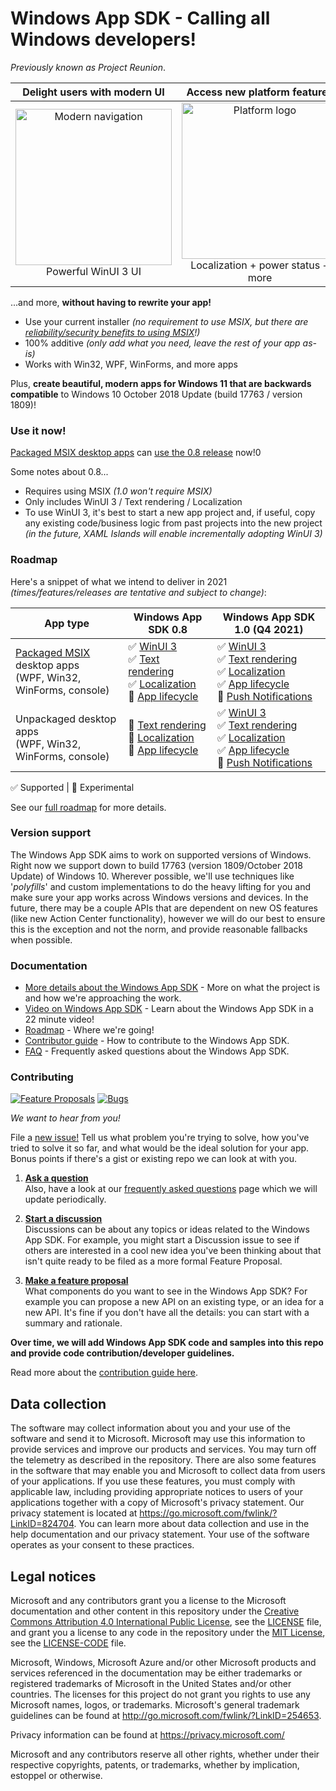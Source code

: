 ﻿# Windows App SDK - Calling all Windows developers!

*Previously known as Project Reunion*.

| Delight users with modern UI | Access new platform features | Backwards compatible |
|:--:|:--:|:--:|
| <img src="https://docs.microsoft.com/media/illustrations/biztalk-get-started-get-started.svg" width=250 alt="Modern navigation"/><br>Powerful WinUI 3 UI | <img src="https://docs.microsoft.com/media/illustrations/biztalk-get-started-scenarios.svg" width=250 alt="Platform logo"/><br>Localization + power status + more<br> | <img src="https://docs.microsoft.com/media/illustrations/biztalk-host-integration-install-configure.svg" width=250 alt="Down-level logo"/><br>Down to Windows 10 1809 |

...and more, **without having to rewrite your app!**

* Use your current installer *(no requirement to use MSIX, but there are [reliability/security benefits to using MSIX](https://docs.microsoft.com/windows/msix/overview#key-features)!)*
* 100% additive *(only add what you need, leave the rest of your app as-is)*
* Works with Win32, WPF, WinForms, and more apps

Plus, **create beautiful, modern apps for Windows 11 that are backwards compatible** to Windows 10 October 2018 Update (build 17763 / version 1809)!


### Use it now!
[Packaged MSIX desktop apps](https://docs.microsoft.com/windows/msix/overview) can [use the 0.8 release](https://docs.microsoft.com/en-us/windows/apps/windows-app-sdk/stable-channel#version-08) now!0

Some notes about 0.8...

* Requires using MSIX *(1.0 won't require MSIX)*
* Only includes WinUI 3 / Text rendering / Localization
* To use WinUI 3, it's best to start a new app project and, if useful, copy any existing code/business logic from past projects into the new project *(in the future, XAML Islands will enable incrementally adopting WinUI 3)*

### Roadmap

Here's a snippet of what we intend to deliver in 2021 *(times/features/releases are tentative and subject to change)*:

App type |       Windows App SDK 0.8    |       Windows App SDK 1.0 (Q4 2021)     |
-- | ------------------------------- | ------------------------------- |
[Packaged MSIX](https://docs.microsoft.com/windows/msix/overview) desktop apps<br>(WPF, Win32, WinForms, console) |      ✅ [WinUI 3](https://github.com/microsoft/microsoft-ui-xaml/blob/master/docs/roadmap.md#winui-3)<br>✅ [Text rendering](https://docs.microsoft.com/windows/apps/windows-app-sdk/dwritecore)<br>✅ [Localization](https://docs.microsoft.com/windows/apps/windows-app-sdk/mrtcore/mrtcore-overview)<br>🔄 [App lifecycle](https://github.com/microsoft/WindowsAppSDK/issues/111)  | ✅ [WinUI 3](https://github.com/microsoft/microsoft-ui-xaml/blob/master/docs/roadmap.md#winui-3)<br>✅ [Text rendering](https://github.com/microsoft/WindowsAppSDK/issues/112)<br>✅ [Localization](https://docs.microsoft.com/windows/apps/windows-app-sdk/mrtcore/mrtcore-overview)<br>✅ [App lifecycle](https://github.com/microsoft/WindowsAppSDK/issues/111)  <br>🔄 [Push Notifications](https://github.com/microsoft/WindowsAppSDK/issues/334)  |
Unpackaged desktop apps<br>(WPF, Win32, WinForms, console) |    🔄 [Text rendering](https://docs.microsoft.com/windows/apps/windows-app-sdk/dwritecore)<br>🔄 [Localization](https://docs.microsoft.com/windows/apps/windows-app-sdk/mrtcore/mrtcore-overview)<br>🔄 [App lifecycle](https://github.com/microsoft/WindowsAppSDK/issues/111)  |  ✅ [WinUI 3](https://github.com/microsoft/microsoft-ui-xaml/blob/master/docs/roadmap.md#winui-3)<br>✅ [Text rendering](https://docs.microsoft.com/windows/apps/windows-app-sdk/dwritecore)<br>✅ [Localization](https://docs.microsoft.com/windows/apps/windows-app-sdk/mrtcore/mrtcore-overview)<br>✅ [App lifecycle](https://github.com/microsoft/WindowsAppSDK/issues/111) <br>🔄 [Push Notifications](https://github.com/microsoft/WindowsAppSDK/issues/334) |

✅ Supported | 🔄 Experimental


See our [full roadmap](docs/roadmap.md) for more details.



### Version support

The Windows App SDK aims to work on supported versions of Windows.
Right now we support down to build 17763 (version 1809/October 2018 Update) of Windows 10.
Wherever possible, we'll use techniques like '_polyfills_'
and custom implementations to do the
heavy lifting for you and make sure your app works across Windows versions and devices.
In the future, there may be a couple APIs that are dependent on new OS features
(like new Action Center functionality),
however we will do our best to ensure
this is the exception and not the norm, and provide reasonable fallbacks when possible.


### Documentation

* [More details about the Windows App SDK](https://github.com/microsoft/WindowsAppSDK/blob/master/docs/README.md) -
More on what the project is and how we're approaching the work.
* [Video on Windows App SDK](https://aka.ms/windows_app_sdk_ignite) - Learn about the Windows App SDK in a 22 minute video!
* [Roadmap](docs/roadmap.md) - Where we're going!
* [Contributor guide](docs/contributor-guide.md) - How to contribute to the Windows App SDK.
* [FAQ](docs/faq.md) - Frequently asked questions about the Windows App SDK.


### Contributing

[![Feature Proposals](https://img.shields.io/github/issues/microsoft/windowsappsdk/feature%20proposal)](https://github.com/microsoft/WindowsAppSDK/issues?q=is%3Aissue+is%3Aopen+label%3A%22feature+proposal%22)
[![Bugs](https://img.shields.io/github/issues/microsoft/windowsappsdk/bug)](https://github.com/microsoft/WindowsAppSDK/issues?q=is%3Aissue+is%3Aopen+label%3Abug)

_We want to hear from you!_

File a [new issue!](https://github.com/microsoft/WindowsAppSDK/issues/new/choose) Tell us what problem you're
trying to solve, how you've tried to solve it so far, and what would be the ideal solution for your app. Bonus
points if there's a gist or existing repo we can look at with you.


1. **[Ask a question](https://github.com/microsoft/WindowsAppSDK/discussions/categories/q-a)**<br>
    Also, have a look at our [frequently asked questions](docs/faq.md) page which we will update periodically.

2. **[Start a discussion](https://github.com/microsoft/WindowsAppSDK/discussions)**<br>
   Discussions can be about any topics or ideas related to the Windows App SDK. For example,
   you might start a Discussion issue to see if others are interested in a cool new idea
   you've been thinking about that isn't quite ready to be filed as a more formal Feature Proposal.

3. **[Make a feature proposal](https://github.com/microsoft/WindowsAppSDK/issues/new?assignees=&labels=feature+proposal&template=feature-proposal.md&title=)**<br>
   What components do you want to see in the Windows App SDK? For example you can propose a new API on an existing type, or an idea for a new API.
   It's fine if you don't have all the details: you can start with a summary and rationale.

**Over time, we will add Windows App SDK code and samples into this repo and provide code contribution/developer guidelines.**

Read more about the [contribution guide here](docs/contributor-guide.md).

## Data collection

The software may collect information about you and your use of the software and send it
to Microsoft. Microsoft may use this information to provide services and improve our
products and services. You may turn off the telemetry as described in the repository.
There are also some features in the software that may enable you and Microsoft to collect
data from users of your applications. If you use these features, you must comply with
applicable law, including providing appropriate notices to users of your applications
together with a copy of Microsoft's privacy statement. Our privacy statement is located
at https://go.microsoft.com/fwlink/?LinkID=824704. You can learn more about data collection
and use in the help documentation and our privacy statement. Your use of the software
operates as your consent to these practices.

## Legal notices

Microsoft and any contributors grant you a license to the Microsoft documentation and other content
in this repository under the [Creative Commons Attribution 4.0 International Public License](https://creativecommons.org/licenses/by/4.0/legalcode),
see the [LICENSE](LICENSE) file, and grant you a license to any code in the repository under the [MIT License](https://opensource.org/licenses/MIT), see the
[LICENSE-CODE](LICENSE-CODE) file.

Microsoft, Windows, Microsoft Azure and/or other Microsoft products and services referenced in the documentation
may be either trademarks or registered trademarks of Microsoft in the United States and/or other countries.
The licenses for this project do not grant you rights to use any Microsoft names, logos, or trademarks.
Microsoft's general trademark guidelines can be found at http://go.microsoft.com/fwlink/?LinkID=254653.

Privacy information can be found at https://privacy.microsoft.com/

Microsoft and any contributors reserve all other rights, whether under their respective copyrights, patents,
or trademarks, whether by implication, estoppel or otherwise.
